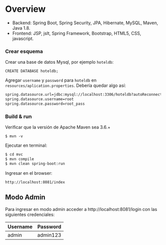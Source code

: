 # Overview
 
- Backend: Spring Boot, Spring Security, JPA, Hibernate, MySQL, Maven, Java 1.8.
- Frontend: JSP, jslt, Spring Framework, Bootstrap, HTML5, CSS, javascript.

### Crear esquema

Crear una base de datos Mysql, por ejemplo ```hoteldb```:

```CREATE DATABASE hoteldb;```
 
Agregar ```username``` y ```password``` para ```hoteldb``` en ```resources/aplication.properties```. Debería quedar algo así:

```sh
spring.datasource.url=jdbc:mysql://localhost:3306/hoteldb?autoReconnect=true&useUnicode=true&characterEncoding=UTF-8&allowMultiQueries=true&useSSL=false
spring.datasource.username=root
spring.datasource.password=root_pass
```

### Build & run

Verificar que la versión de Apache Maven sea 3.6.+

```$ mvn -v ```

Ejecutar en terminal:

```sh
$ cd mvc
$ mvn compile
$ mvn clean spring-boot:run
```

Ingresar en el browser:

```http://localhost:8081/index``` 

## Modo Admin

Para ingresar en modo admin acceder a http://localhost:8081/login con las siguientes credenciales:

| Username | Password |
| -------- | -------- |
| admin    | admin123 |

